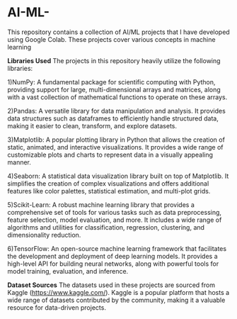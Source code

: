 # AI-ML-
This repository contains a collection of AI/ML projects that I have developed using Google Colab. These projects cover various concepts in machine learning 

**Libraries Used**
The projects in this repository heavily utilize the following libraries:

1)NumPy: A fundamental package for scientific computing with Python, providing support for large, multi-dimensional arrays and matrices, along with a vast collection of mathematical functions to operate on these arrays.

2)Pandas: A versatile library for data manipulation and analysis. It provides data structures such as dataframes to efficiently handle structured data, making it easier to clean, transform, and explore datasets.

3)Matplotlib: A popular plotting library in Python that allows the creation of static, animated, and interactive visualizations. It provides a wide range of customizable plots and charts to represent data in a visually appealing manner.

4)Seaborn: A statistical data visualization library built on top of Matplotlib. It simplifies the creation of complex visualizations and offers additional features like color palettes, statistical estimation, and multi-plot grids.

5)Scikit-Learn: A robust machine learning library that provides a comprehensive set of tools for various tasks such as data preprocessing, feature selection, model evaluation, and more. It includes a wide range of algorithms and utilities for classification, regression, clustering, and dimensionality reduction.

6)TensorFlow: An open-source machine learning framework that facilitates the development and deployment of deep learning models. It provides a high-level API for building neural networks, along with powerful tools for model training, evaluation, and inference.

**Dataset Sources**
The datasets used in these projects are sourced from Kaggle (https://www.kaggle.com/). Kaggle is a popular platform that hosts a wide range of datasets contributed by the community, making it a valuable resource for data-driven projects.
